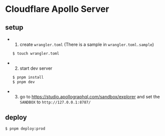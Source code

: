 # Cloudflare Apollo Server

## setup

- 1. create `wrangler.toml` (There is a sample in `wrangler.toml.sample`)
  ```bash
  $ touch wrangler.toml
  ```
- 2. start dev server
  ```bash
  $ pnpm install
  $ pnpm dev
  ```
- 3. go to https://studio.apollographql.com/sandbox/explorer and set the `SANDBOX` to `http://127.0.0.1:8787/`

## deploy

```bash
$ pnpm deploy:prod
```
